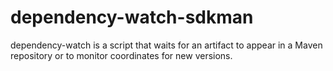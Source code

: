 # dependency-watch-sdkman
dependency-watch is a script that waits for an artifact to appear in a Maven repository or to monitor coordinates for new versions.
